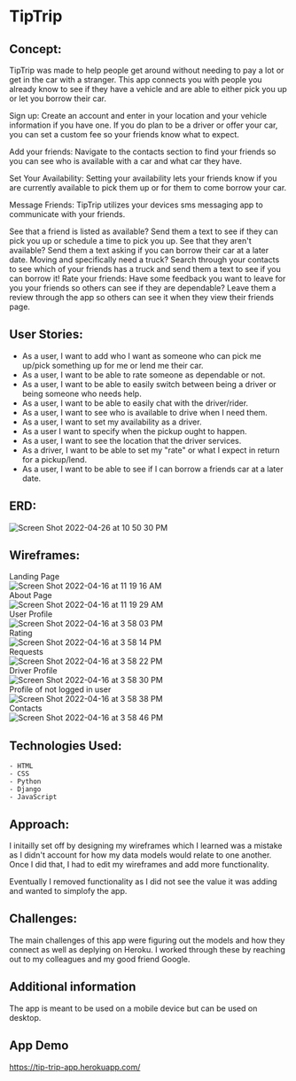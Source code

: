 # TipTrip

## Concept:
TipTrip was made to help people get around without needing to pay a lot or get in the car with a stranger. This app connects you with people you already know to see if they have a vehicle and are able to either pick you up or let you borrow their car.

Sign up:
Create an account and enter in your location and your vehicle information if you have one. If you do plan to be a driver or offer your car, you can set a custom fee so your friends know what to expect.

Add your friends:
Navigate to the contacts section to find your friends so you can see who is available with a car and what car they have.

Set Your Availability:
Setting your availability lets your friends know if you are currently available to pick them up or for them to come borrow your car.

Message Friends:
TipTrip utilizes your devices sms messaging app to communicate with your friends.

See that a friend is listed as available?
Send them a text to see if they can pick you up or schedule a time to pick you up.
See that they aren't available?
Send them a text asking if you can borrow their car at a later date.
Moving and specifically need a truck?
Search through your contacts to see which of your friends has a truck and send them a text to see if you can borrow it!
Rate your friends:
Have some feedback you want to leave for you your friends so others can see if they are dependable? Leave them a review through the app so others can see it when they view their friends page.

## User Stories: 
- As a user, I want to add who I want as someone who can pick me up/pick something up for me or lend me their car.
- As a user, I want to be able to rate someone as dependable or not.
- As a user, I want to be able to easily switch between being a driver or being someone who needs help.
- As a user, I want to be able to easily chat with the driver/rider.
- As a user, I want to see who is available to drive when I need them.
- As a user, I want to set my availability as a driver.
- As a user I want to specify when the pickup ought to happen.
- As a user, I want to see the location that the driver services.
- As a driver, I want to be able to set my "rate" or what I expect in return for a pickup/lend.
- As a user, I want to be able to see if I can borrow a friends car at a later date. 

## ERD: 
![Screen Shot 2022-04-26 at 10 50 30 PM](https://user-images.githubusercontent.com/55766816/165450073-5f119c4f-0310-42db-939d-bee53cfd7486.png)

## Wireframes:
Landing Page<br/>
![Screen Shot 2022-04-16 at 11 19 16 AM](https://user-images.githubusercontent.com/55766816/163686905-be196aa1-c791-4fc8-abc4-dcffad92218e.png)<br/>
About Page<br/>
![Screen Shot 2022-04-16 at 11 19 29 AM](https://user-images.githubusercontent.com/55766816/163686906-9a56a6e4-c31f-41bc-afc5-49a2a5eba2b7.png)<br/>
User Profile <br/>
![Screen Shot 2022-04-16 at 3 58 03 PM](https://user-images.githubusercontent.com/55766816/163693722-7e76dae6-ae1d-4df1-9dda-d1d58b842918.png)<br/>
Rating<br/>
![Screen Shot 2022-04-16 at 3 58 14 PM](https://user-images.githubusercontent.com/55766816/163693729-24a73cfa-e488-48f5-ba02-f735e85a1149.png)<br/>
Requests<br/>
![Screen Shot 2022-04-16 at 3 58 22 PM](https://user-images.githubusercontent.com/55766816/163693742-fa260a69-d9c2-4c72-bdf8-08cb3a4bf419.png)<br/>
Driver Profile<br/>
![Screen Shot 2022-04-16 at 3 58 30 PM](https://user-images.githubusercontent.com/55766816/163693746-9c69b313-5995-4a40-966c-ab6e25510406.png)<br/>
Profile of not logged in user<br/>
![Screen Shot 2022-04-16 at 3 58 38 PM](https://user-images.githubusercontent.com/55766816/163693760-d8e5b3ac-e1f3-4451-9c02-4a4ea7b25376.png)<br/>
Contacts<br/>
![Screen Shot 2022-04-16 at 3 58 46 PM](https://user-images.githubusercontent.com/55766816/163693769-05476300-bb9e-4680-8168-eb6f9fc60b14.png)<br/>

## Technologies Used:
    - HTML
    - CSS
    - Python
    - Django
    - JavaScript

## Approach:
I initailly set off by designing my wireframes which I learned was a mistake as I didn't account for how my data models would relate to one another. Once I did that, I had to edit my wireframes and add more functionality. 

Eventually I removed functionality as I did not see the value it was adding and wanted to simplofy the app. 

## Challenges:
The main challenges of this app were figuring out the models and how they connect as well as deplying on Heroku. I worked through these by reaching out to my colleagues and my good friend Google. 

## Additional information 
The app is meant to be used on a mobile device but can be used on desktop. 

## App Demo
https://tip-trip-app.herokuapp.com/
